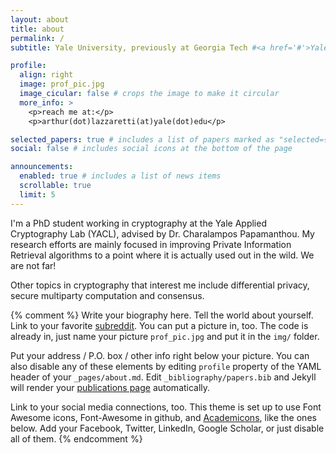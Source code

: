 ```yaml
---
layout: about
title: about
permalink: /
subtitle: Yale University, previously at Georgia Tech #<a href='#'>Yale University</a>, previously <a href='#'>Georgia Tech</a>

profile:
  align: right
  image: prof_pic.jpg
  image_cicular: false # crops the image to make it circular
  more_info: >
    <p>reach me at:</p>
    <p>arthur(dot)lazzaretti(at)yale(dot)edu</p>

selected_papers: true # includes a list of papers marked as "selected={true}"
social: false # includes social icons at the bottom of the page

announcements:
  enabled: true # includes a list of news items
  scrollable: true
  limit: 5
---
```


I'm a PhD student working in cryptography at the Yale Applied Cryptography Lab (YACL), advised by Dr. Charalampos Papamanthou. My research efforts are mainly focused in improving Private Information Retrieval algorithms to a point where it is actually used out in the wild. We are not far!

Other topics in cryptography that interest me include differential privacy, secure multiparty computation and consensus.

{% comment %}
Write your biography here. Tell the world about yourself. Link to your favorite [subreddit](http://reddit.com). You can put a picture in, too. The code is already in, just name your picture `prof_pic.jpg` and put it in the `img/` folder.

Put your address / P.O. box / other info right below your picture. You can also disable any of these elements by editing `profile` property of the YAML header of your `_pages/about.md`. Edit `_bibliography/papers.bib` and Jekyll will render your [publications page](/al-folio/publications/) automatically.

Link to your social media connections, too. This theme is set up to use Font Awesome icons, Font-Awesome in github, and [Academicons](https://jpswalsh.github.io/academicons/), like the ones below. Add your Facebook, Twitter, LinkedIn, Google Scholar, or just disable all of them.
{% endcomment %}
